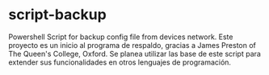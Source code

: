 # script-backup
Powershell Script for backup config file from devices network.
Este proyecto es un inicio al programa de respaldo, gracias a James Preston of The Queen's College, Oxford.
Se planea utilizar las base de este script para extender sus funcionalidades en otros lenguajes de programación.
